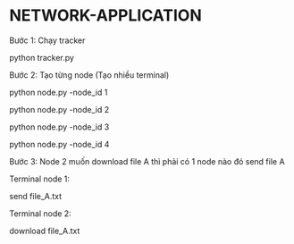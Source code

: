 # NETWORK-APPLICATION

Bước 1: Chạy tracker

python tracker.py

Bước 2: Tạo từng node (Tạo nhiều terminal)

python node.py -node_id 1

python node.py -node_id 2

python node.py -node_id 3

python node.py -node_id 4

Bước 3: Node 2 muốn download file A thì phải có 1 node nào đó send file A

Terminal node 1: 

send file_A.txt

Terminal node 2: 

download file_A.txt
